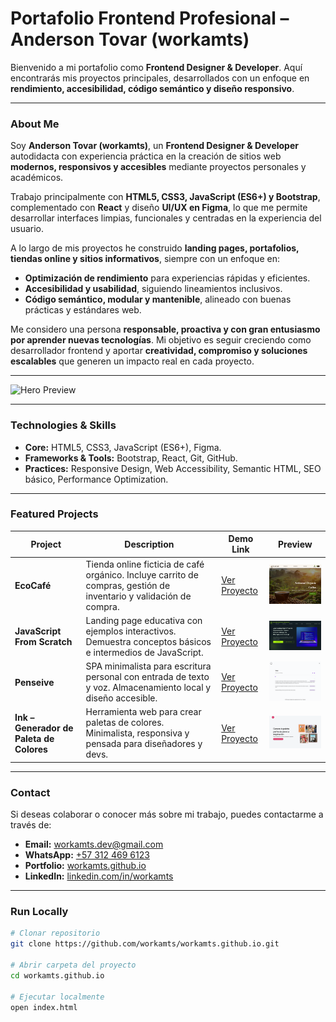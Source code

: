 # Portafolio Frontend Profesional – Anderson Tovar (workamts)

Bienvenido a mi portafolio como **Frontend Designer & Developer**.
Aquí encontrarás mis proyectos principales, desarrollados con un enfoque en **rendimiento, accesibilidad, código semántico y diseño responsivo**.

---

### About Me

Soy **Anderson Tovar (workamts)**, un **Frontend Designer & Developer** autodidacta con experiencia práctica en la creación de sitios web **modernos, responsivos y accesibles** mediante proyectos personales y académicos.

Trabajo principalmente con **HTML5, CSS3, JavaScript (ES6+) y Bootstrap**, complementado con **React** y diseño **UI/UX en Figma**, lo que me permite desarrollar interfaces limpias, funcionales y centradas en la experiencia del usuario.

A lo largo de mis proyectos he construido **landing pages, portafolios, tiendas online y sitios informativos**, siempre con un enfoque en:

- **Optimización de rendimiento** para experiencias rápidas y eficientes.
- **Accesibilidad y usabilidad**, siguiendo lineamientos inclusivos.
- **Código semántico, modular y mantenible**, alineado con buenas prácticas y estándares web.

Me considero una persona **responsable, proactiva y con gran entusiasmo por aprender nuevas tecnologías**.
Mi objetivo es seguir creciendo como desarrollador frontend y aportar **creatividad, compromiso y soluciones escalables** que generen un impacto real en cada proyecto.

---

<img src="/assets/images/workamts.github.io.png" alt="Hero Preview" width="800">

---

### Technologies & Skills

- **Core:** HTML5, CSS3, JavaScript (ES6+), Figma.
- **Frameworks & Tools:** Bootstrap, React, Git, GitHub.
- **Practices:** Responsive Design, Web Accessibility, Semantic HTML, SEO básico, Performance Optimization.

---

### Featured Projects

| Project                                  | Description                                                                                                        | Demo Link                                                          | Preview                                                                             |
| ---------------------------------------- | ------------------------------------------------------------------------------------------------------------------ | ------------------------------------------------------------------ | ----------------------------------------------------------------------------------- |
| **EcoCafé**                              | Tienda online ficticia de café orgánico. Incluye carrito de compras, gestión de inventario y validación de compra. | [Ver Proyecto](https://workamts.github.io/ecocafe)                 | <img src="/assets/images/vista principal de EcoCafe.png" alt="EcoCafé" width="250"> |
| **JavaScript From Scratch**              | Landing page educativa con ejemplos interactivos. Demuestra conceptos básicos e intermedios de JavaScript.         | [Ver Proyecto](https://workamts.github.io/javascript-from-scratch) | <img src="/assets/images/pc-hero-section.png" alt="JS From Scratch" width="250">    |
| **Penseive**                             | SPA minimalista para escritura personal con entrada de texto y voz. Almacenamiento local y diseño accesible.       | [Ver Proyecto](https://workamts.github.io/pensieve)                | <img src="/assets/images/pc-light-default-view.png" alt="Penseive" width="250">     |
| **Ink – Generador de Paleta de Colores** | Herramienta web para crear paletas de colores. Minimalista, responsiva y pensada para diseñadores y devs.          | [Ver Proyecto](https://workamts.github.io/ink)                     | <img src="/assets/images/pc-hero.png" alt="Ink Project" width="250">                |

---

### Contact

Si deseas colaborar o conocer más sobre mi trabajo, puedes contactarme a través de:

- **Email:** [workamts.dev@gmail.com](mailto:workamts.dev@gmail.com)
- **WhatsApp:** [+57 312 469 6123](https://wa.me/573124696123)
- **Portfolio:** [workamts.github.io](https://workamts.github.io)
- **LinkedIn:** [linkedin.com/in/workamts](https://www.linkedin.com/in/workamts)

---

### Run Locally

```bash
# Clonar repositorio
git clone https://github.com/workamts/workamts.github.io.git

# Abrir carpeta del proyecto
cd workamts.github.io

# Ejecutar localmente
open index.html
```
